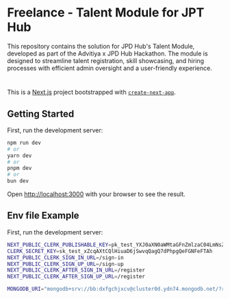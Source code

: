 # Freelance - Talent Module for JPT Hub

This repository contains the solution for JPD Hub's Talent Module, developed as part of the Advitiya x JPD Hub Hackathon. The module is designed to streamline talent registration, skill showcasing, and hiring processes with efficient admin oversight and a user-friendly experience.

# 

This is a [Next.js](https://nextjs.org) project bootstrapped with [`create-next-app`](https://nextjs.org/docs/app/api-reference/cli/create-next-app).

## Getting Started

First, run the development server:

```bash
npm run dev
# or
yarn dev
# or
pnpm dev
# or
bun dev
```

Open [http://localhost:3000](http://localhost:3000) with your browser to see the result.



## Env file Example

First, run the development server:

```bash
NEXT_PUBLIC_CLERK_PUBLISHABLE_KEY=pk_test_YXJ0aXN0aWMtaGFnZmlzaC04LmNsZXJrLmFjY291bnRzLmRldiQ
CLERK_SECRET_KEY=sk_test_xZcqAXtCQlHiuaD6jSwvqQagQ7dPhpgQeFGNFeFTAh
NEXT_PUBLIC_CLERK_SIGN_IN_URL=/sign-in
NEXT_PUBLIC_CLERK_SIGN_UP_URL=/sign-up
NEXT_PUBLIC_CLERK_AFTER_SIGN_IN_URL=/register
NEXT_PUBLIC_CLERK_AFTER_SIGN_UP_URL=/register

MONGODB_URI="mongodb+srv://bb:dxfgchjxcv@cluster0d.ydn74.mongodb.net/?retryWrites=true&w=majority&appName=Cluster0d"
```